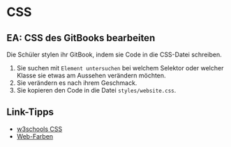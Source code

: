 CSS
=============

## EA: CSS des GitBooks bearbeiten
Die Schüler stylen ihr GitBook, indem sie Code in die CSS-Datei schreiben.

1. Sie suchen mit `Element untersuchen` bei welchem Selektor oder welcher Klasse sie etwas am Aussehen verändern möchten.
1. Sie verändern es nach ihrem Geschmack.
1. Sie kopieren den Code in die Datei ```styles/website.css```.

## Link-Tipps

* [w3schools CSS](http://www.w3schools.com/cssref/pr_background-color.asp)
* [Web-Farben](https://html-color-codes.info/webfarben_hexcodes/)
